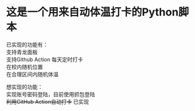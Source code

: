 # 这是一个用来自动体温打卡的Python脚本

已实现的功能有：  
支持青龙面板  
支持Github Action
每天定时打卡  
在校内随机位置  
在合理区间内随机体温  

想实现的功能：  
实现账号密码登陆，目前使用抓包登陆  
~~利用GitHub Action自动打卡~~ 已实现